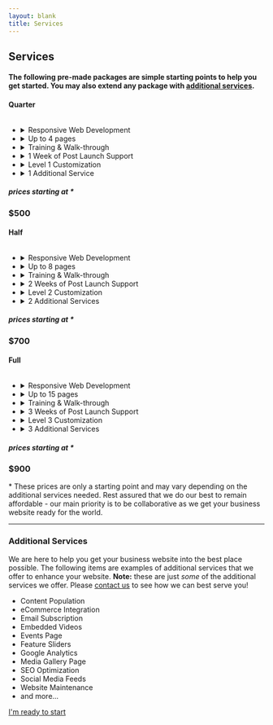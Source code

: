 ```yaml
---
layout: blank
title: Services
---
```

<div class="row_md row_trim_bottom">
	<div class="container_lg">
		<div class="text_center">
			<h2 class="text_charcoal">Services</h2>
			<h4>The following pre-made packages are simple starting points to help you get started. You may also extend any package with <a href="#add-ons">additional services</a>. </h4>
		</div>
	</div>
</div>
<div class="row_sm">
	<div class="container_xl">
		<div class="column_thirds">
			<div class="column_third_block">
				<div class="card">
					<div class="card_title text_center bg_dark border_bottom_gold">
						<h4 class="text_regular text_trim_bottom text_white">Quarter</h4>
						<img class="card_tier" src="{{site.url}}/assets/moon_quarter.png" alt="">
					</div>
					<div class="card_content">
						<ul class="card_list">
							<li class="card_list_item card_item_active">
								<details>
								<summary>Responsive Web Development</summary>
								<div class="card_item_summary_gold">Responsive web development ensures that your website is viewable on all devices. Users can expect to have a quality experience when viewing your website on desktop computers, laptops, tablets, and mobile phones.</div>
								</details>
							</li>
							<li class="card_list_item card_item_active">
								<details>
								<summary>Up to 4 pages</summary>
								<div class="card_item_summary_gold">For example: a home page, an about page, a blog page, contact page, and so forth.</div>
								</details>
							</li>
							<li class="card_list_item card_item_active">
								<details>
								<summary>Training & Walk-through</summary>
								<div class="card_item_summary_gold">Prior to launching your site, we offer an on-call walk-through of how your website was built, along with how to manage your content.</div>
								</details>
							</li>
							<li class="card_list_item card_item_active">
								<details>
								<summary>1 Week of Post Launch Support</summary>
								<div class="card_item_summary_gold">
									After your website goes live, we will be more than happy to  offer assistance with any questions or issues you might have for <span class="text_underline">one week</span>.
								</div>
								</details>
							</li>
							<li class="card_list_item card_item_active">
								<details>
								<summary>Level 1 Customization</summary>
								<div class="card_item_summary_gold">
									We'll be more than happy to help style your website to match your company branding by using your color palette, available fonts, page layouts, icons, and other user interface components.
								</div>
								</details>
							</li>
							<li class="card_list_item card_item_active">
								<details>
								<summary>1 Additional Service</summary>
								<div class="card_item_summary_gold">
									We can configure <a class="text_dark text_underline" href="#add-ons">1 additional service</a> of your choice.
								</div>
								</details>
							</li>
						</ul>
						<h5 class="card_price text_center">prices starting at <span class="text_red">*</span></h5>
						<h3 class="text_center">$500</h3>
						<!-- <a href class="card_cta_gold">Details</a> -->
					</div>
				</div>
			</div>
			<div class="column_third_block">
				<div class="card">
					<div class="card_title text_center bg_dark border_bottom_blue">
						<h4 class="text_regular text_trim_bottom text_white">Half</h4>
						<img class="card_tier" src="{{site.url}}/assets/moon_half.png" alt="">
					</div>
					<div class="card_content">
						<ul class="card_list">
							<li class="card_list_item card_item_active">
								<details>
								<summary>Responsive Web Development</summary>
								<div class="card_item_summary_blue">Responsive web development ensures that your website is viewable on all devices. Users can expect to have a quality experience when viewing your website on desktop computers, laptops, tablets, and mobile phones.</div>
								</details>
							</li>
							<li class="card_list_item card_item_active">
								<details>
								<summary>Up to 8 pages</summary>
								<div class="card_item_summary_blue">For example: a home page, an about page, a blog page, contact page, FAQ, products, services, and so forth.</div>
								</details>
							</li>
							<li class="card_list_item card_item_active">
								<details>
								<summary>Training & Walk-through</summary>
								<div class="card_item_summary_blue">Prior to launching your site, we offer an on-call walk-through of how your website was built, along with how to manage your content.</div>
								</details>
							</li>
							<li class="card_list_item card_item_active">
								<details>
								<summary>2 Weeks of Post Launch Support</summary>
								<div class="card_item_summary_blue">
									After your website goes live, we will be more than happy to  offer assistance with any questions or issues you might have for <span class="text_underline">two weeks</span>.
								</div>
								</details>
							</li>
							<li class="card_list_item card_item_active">
								<details>
								<summary>Level 2 Customization</summary>
								<div class="card_item_summary_blue">
									We'll style your website to match your company branding by using your color palette, available fonts, page layouts, icons, and other user interface components. In addition, we offer a few animations and user interactions throughout your pages as well.
								</div>
								</details>
							</li>
							<li class="card_list_item card_item_active">
								<details>
								<summary>2 Additional Services</summary>
								<div class="card_item_summary_blue">
									We can configure <a class="text_dark text_underline" href="#add-ons">2 additional services</a> of your choice.
								</div>
								</details>
							</li>
						</ul>
						<h5 class="card_price text_center">prices starting at <span class="text_red">*</span></h5>
						<h3 class="text_center">$700</h3>
						<!-- <div class="card_cta_blue">Details</div> -->
					</div>
				</div>
			</div>
			<div class="column_third_block">
				<div class="card">
					<div class="card_title text_center bg_dark border_bottom_jungle">
						<h4 class="text_regular text_trim_bottom text_white">Full</h4>
						<img class="card_tier" src="{{site.url}}/assets/moon_full.png" alt="">
					</div>
					<div class="card_content">
						<ul class="card_list">
							<li class="card_list_item card_item_active">
								<details>
								<summary>Responsive Web Development</summary>
								<div class="card_item_summary_jungle">Responsive web development ensures that your website is viewable on all devices. Users can expect to have a quality experience when viewing your website on desktop computers, laptops, tablets, and mobile phones.</div>
								</details>
							</li>
							<li class="card_list_item card_item_active">
								<details>
								<summary>Up to 15 pages</summary>
								<div class="card_item_summary_jungle">For example: a home page, an about page, a blog page, contact page, FAQ, products, services, and so forth.</div>
								</details>
							</li>
							<li class="card_list_item card_item_active">
								<details>
								<summary>Training & Walk-through</summary>
								<div class="card_item_summary_jungle">Prior to launching your site, we offer an on-call walk-through of how your website was built, along with how to manage your content.</div>
								</details>
							</li>
							<li class="card_list_item card_item_active">
								<details>
								<summary>3 Weeks of Post Launch Support</summary>
								<div class="card_item_summary_jungle">
									After your website goes live, we will be more than happy to  offer assistance with any questions or issues you might have for <span class="text_underline">three weeks</span>.
								</div>
								</details>
							</li>
							<li class="card_list_item card_item_active">
								<details>
								<summary>Level 3 Customization</summary>
								<div class="card_item_summary_jungle">
									We offer more than just styling your website to match your company branding. We'll also help integrate customized interactions, animations, and work with you to extend any functionality you can imagine.
								</div>
								</details>
							</li>
							<li class="card_list_item card_item_active">
								<details>
								<summary>3 Additional Services</summary>
								<div class="card_item_summary_jungle">
									We can configure <a class="text_dark text_underline" href="#add-ons">3 additional services</a> of your choice.
								</div>
								</details>
							</li>
						</ul>
						<h5 class="card_price text_center">prices starting at <span class="text_red">*</span></h5>
						<h3 class="text_center">$900</h3>
						<!-- 						<div class="card_cta_jungle">Details</div> -->
					</div>
				</div>
			</div>
		</div>
		<div class="container_lg text_center">
			<p><span class="text_red">*</span> These prices are only a starting point and may vary depending on the additional services needed. Rest assured that we do our best to remain affordable - our main priority is to be collaborative as we get your business website ready for the world.</p>
		</div>
	</div>
</div>
<hr class="divider">
<div id="add-ons" class="row_sm">
	<div class="container_lg">
		<h3 class="text_center">Additional Services</h3>
		<p class="text_center text_pad_bottom">We are here to help you get your business website into the best place possible. The following items are examples of additional services that we offer to enhance your website. <strong>Note:</strong> these are just <em>some</em> of the additional services we offer. Please <a href="/contact">contact us</a> to see how we can best serve you!</p>
		<ul class="page_base_list text_center">
			<li>Content Population</li>
			<li>eCommerce Integration</li>
			<li>Email Subscription</li>
			<li>Embedded Videos</li>
			<li>Events Page</li>
			<li>Feature Sliders</li>
			<li>Google Analytics</li>
			<li>Media Gallery Page</li>
			<li>SEO Optimization</li>
			<li>Social Media Feeds</li>
			<li>Website Maintenance</li>
			<li>and more...</li>
		</ul>
		<div class="row"></div>
		<a class="page_submit" href="/contact">I'm ready to start</a>
		<div class="row_xs">
<!-- 			<h4 class="text_center text_regular">Design</h4>
			<ul class="page_base_list text_center">
				<li>Brand Style Guide</li>
				<li>Page Layouts</li>
				<li>Basic Logo Design</li>
				<li>Custom Icons</li>
				<li>Visual graphics</li>
				<li>and more...</li>
			</ul> -->
		</div>
	</div>
</div>